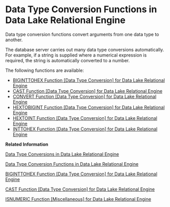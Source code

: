 <!-- loioa52a835584f21015a21af057fe07ddc4 -->

# Data Type Conversion Functions in Data Lake Relational Engine

Data type conversion functions convert arguments from one data type to another.



The database server carries out many data type conversions automatically. For example, if a string is supplied where a numerical expression is required, the string is automatically converted to a number.



The following functions are available:

-   [BIGINTTOHEX Function \[Data Type Conversion\] for Data Lake Relational Engine](biginttohex-function-data-type-conversion-for-data-lake-relational-engine-a5370dd.md)
-   [CAST Function \[Data Type Conversion\] for Data Lake Relational Engine](cast-function-data-type-conversion-for-data-lake-relational-engine-a53996d.md)
-   [CONVERT Function \[Data Type Conversion\] for Data Lake Relational Engine](convert-function-data-type-conversion-for-data-lake-relational-engine-a53f6ef.md)
-   [HEXTOBIGINT Function \[Data Type Conversion\] for Data Lake Relational Engine](hextobigint-function-data-type-conversion-for-data-lake-relational-engine-a55548d.md)
-   [HEXTOINT Function \[Data Type Conversion\] for Data Lake Relational Engine](hextoint-function-data-type-conversion-for-data-lake-relational-engine-a555d0f.md)
-   [INTTOHEX Function \[Data Type Conversion\] for Data Lake Relational Engine](inttohex-function-data-type-conversion-for-data-lake-relational-engine-a55971e.md)

**Related Information**  


[Data Type Conversions in Data Lake Relational Engine](../020-sql-data-types/data-type-conversions-in-data-lake-relational-engine-a523b96.md "Type conversions happen automatically, or you can explicitly request them using the CAST or CONVERT function.")

[Data Type Conversion Functions in Data Lake Relational Engine](data-type-conversion-functions-in-data-lake-relational-engine-a52a835.md "Data type conversion functions convert arguments from one data type to another.")

[BIGINTTOHEX Function \[Data Type Conversion\] for Data Lake Relational Engine](biginttohex-function-data-type-conversion-for-data-lake-relational-engine-a5370dd.md "Returns the hexadecimal equivalent in VARCHAR(16) of a decimal integer.")

[CAST Function \[Data Type Conversion\] for Data Lake Relational Engine](cast-function-data-type-conversion-for-data-lake-relational-engine-a53996d.md "Returns the value of an expression converted to a supplied data type.")

[ISNUMERIC Function \[Miscellaneous\] for Data Lake Relational Engine](isnumeric-function-miscellaneous-for-data-lake-relational-engine-a55af5d.md "Tests whether a string argument can be converted to a numeric.")

